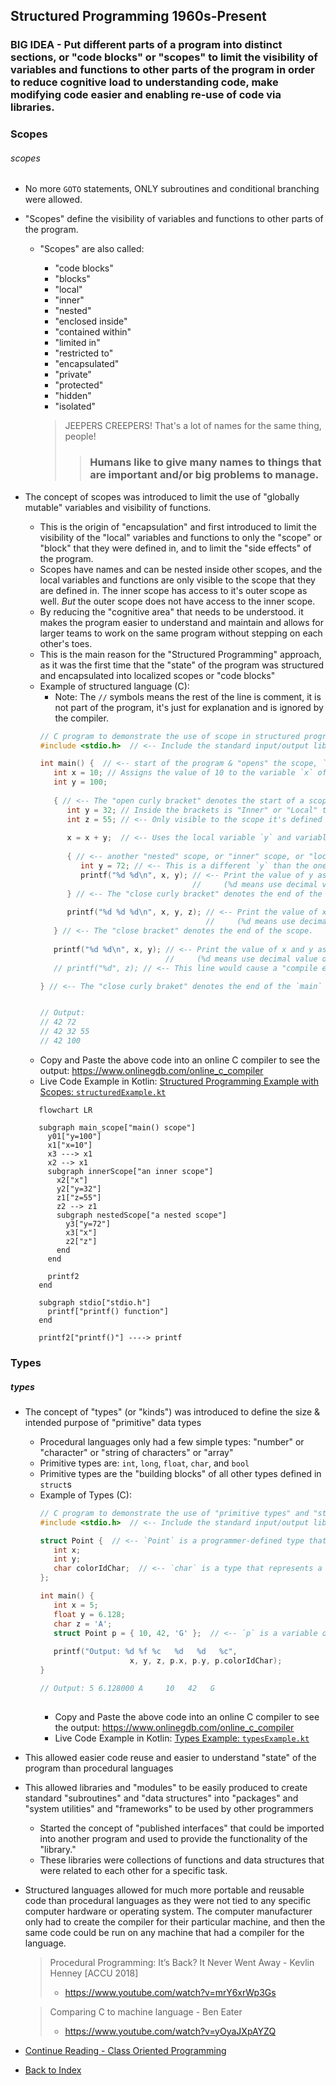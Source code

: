 ## Structured Programming 1960s-Present <a name="structured-programming"></a>

### BIG IDEA - Put different parts of a program into distinct sections, or "code blocks" or "scopes" to limit the visibility of variables and functions to other parts of the program in order to reduce cognitive load to understanding code, make modifying code easier and enabling re-use of code via libraries.

### Scopes <a name="scopes"></a>
###### scopes
- No more `GOTO` statements, ONLY subroutines and conditional branching were allowed.
- "Scopes" define the visibility of variables and functions to other parts of the program.
  - "Scopes" are also called:
    - "code blocks"
    - "blocks" 
    - "local"
    - "inner"
    - "nested"
    - "enclosed inside"
    - "contained within"
    - "limited in"
    - "restricted to"
    - "encapsulated"
    - "private"
    - "protected"
    - "hidden"
    - "isolated" 
    
    > JEEPERS CREEPERS! That's a lot of names for the same thing, people!
    >> ### Humans like to give many names to things that are important and/or big problems to manage.  

- The concept of scopes was introduced to limit the use of "globally mutable" variables and visibility of functions.
  - This is the origin of "encapsulation" and first introduced to limit the visibility of the "local" variables
    and functions to only the "scope" or "block" that they were defined in, and to limit the "side effects" of the program.
  - Scopes have names and can be nested inside other scopes, and the local variables and functions are only visible
    to the scope that they are defined in. The inner scope has access to it's outer scope as well. 
    _But_ the outer scope does not have access to the inner scope.
  - By reducing the "cognitive area" that needs to be understood. it makes the program easier to understand and maintain and
    allows for larger teams to work on the same program without stepping on each other's toes.
  - This is the main reason for the "Structured Programming" approach, as it was the first time that the "state"
    of the program was structured and encapsulated into localized scopes or "code blocks"
  - Example of structured language (C):
      - Note: The `//` symbols means the rest of the line is comment, it is not part of the program,
        it's just for explanation and is ignored by the compiler.
    ```C
    // C program to demonstrate the use of scope in structured programming.
    #include <stdio.h>  // <-- Include the standard input/output library.
    
    int main() {  // <-- start of the program & "opens" the scope, `int` means the function returns an integer, `main` is the name of the function.
       int x = 10; // Assigns the value of 10 to the variable `x` of type `int` (integer)
       int y = 100;
       
       { // <-- The "open curly bracket" denotes the start of a scope. This is an "inner" or "nested"  scope.
          int y = 32; // Inside the brackets is "Inner" or "Local" to the scope.
          int z = 55; // <-- Only visible to the scope it's defined in, ie: this one.
          
          x = x + y;  // <-- Uses the local variable `y` and variable `x` from the Outer `main` function scope. 
          
          { // <-- another "nested" scope, or "inner" scope, or "local" scope.
             int y = 72; // <-- This is a different `y` than the one in the `main` scope.
             printf("%d %d\n", x, y); // <-- Print the value of y as a decimal number, ("\n" means "go to next line")
                                      //     (%d means use decimal value of x and y, 42 and 72.)
          } // <-- The "close curly bracket" denotes the end of the scope.
          
          printf("%d %d %d\n", x, y, z); // <-- Print the value of x, y, and z as a decimal number 
                                         //     (%d means use decimal value of x, y, and z, 42, 32, and 55.) 
       } // <-- The "close bracket" denotes the end of the scope.
       
       printf("%d %d\n", x, y); // <-- Print the value of x and y as a decimal number
                                //     (%d means use decimal value of x and y, 42 and 100.)
       // printf("%d", z); // <-- This line would cause a "compile error" because the variable "z" is not visible in this scope.
    
    } // <-- The "close curly braket" denotes the end of the `main` scope.
    
    
    // Output:
    // 42 72
    // 42 32 55
    // 42 100
    ```
  - Copy and Paste the above code into an online C compiler to see the output: https://www.onlinegdb.com/online_c_compiler
  - Live Code Example in Kotlin: [Structured Programming Example with Scopes: `structuredExample.kt`](src/main/kotlin/structuredExample.kt)

  ```mermaid
     flowchart LR
  
     subgraph main_scope["main() scope"]
       y01["y=100"]
       x1["x=10"]
       x3 ---> x1
       x2 --> x1
       subgraph innerScope["an inner scope"]
         x2["x"]
         y2["y=32"]
         z1["z=55"]
         z2 --> z1
         subgraph nestedScope["a nested scope"]
           y3["y=72"]
           x3["x"]
           z2["z"]
         end
       end
       
       printf2
     end
  
     subgraph stdio["stdio.h"]
       printf["printf() function"]
     end
  
     printf2["printf()"] ----> printf   
  ```

### Types <a name="types"></a>
##### types
- The concept of "types" (or "kinds") was introduced to define the size & intended purpose of "primitive"
  data types
  - Procedural languages only had a few simple types: "number" or "character" or "string of characters" or "array"
  - Primitive types are: `int`, `long`, `float`, `char`, and `bool`
  - Primitive types are the "building blocks" of all other types defined in `struct`s
  - Example of Types (C):
    ```C
    // C program to demonstrate the use of "primitive types" and "structs" in structured programming.
    #include <stdio.h>  // <-- Include the standard input/output library.
    
    struct Point {  // <-- `Point` is a programmer-defined type that is made up of other types (Structure or "struct".)
       int x;
       int y;
       char colorIdChar;  // <-- `char` is a type that represents a single ASCII character (1 byte.)
    };
    
    int main() { 
       int x = 5; 
       float y = 6.128; 
       char z = 'A'; 
       struct Point p = { 10, 42, 'G' };  // <-- `p` is a variable of type `Point` that is `assigned` values of 10, 42, and 'G'.
       
       printf("Output: %d %f %c   %d   %d   %c", 
                        x, y, z, p.x, p.y, p.colorIdChar);
    }
    
    // Output: 5 6.128000 A     10   42   G
     
    ```  
    - Copy and Paste the above code into an online C compiler to see the output: https://www.onlinegdb.com/online_c_compiler
    - Live Code Example in Kotlin: [Types Example: `typesExample.kt`](src/main/kotlin/typesExample.kt)

- This allowed easier code reuse and easier to understand "state" of the program than procedural languages
- This allowed libraries and "modules" to be easily produced to create standard "subroutines" and
  "data structures" into "packages" and "system utilities" and "frameworks" to be used by other programmers
    - Started the concept of "published interfaces" that could be imported into another program and used to
      provide the functionality of the "library."
    - These libraries were collections of functions and data structures that were related to each other for a specific task.
- Structured languages allowed for much more portable and reusable code than procedural languages as they were not
  tied to any specific computer hardware or operating system. The computer manufacturer only had to create the
  compiler for their particular machine, and then the same code could be run on any machine that had a compiler
  for the language.
  
  > Procedural Programming: It’s Back? It Never Went Away - Kevlin Henney [ACCU 2018]
  > - https://www.youtube.com/watch?v=mrY6xrWp3Gs
 
  > Comparing C to machine language - Ben Eater
  > - https://www.youtube.com/watch?v=yOyaJXpAYZQ

- [Continue Reading - Class Oriented Programming](./09-ClassOrientedProgramming.md)
- [Back to Index](README.md)